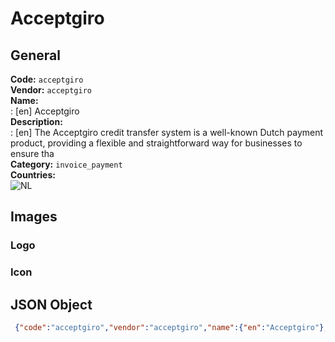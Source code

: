 # Acceptgiro 
## General 
**Code:** `acceptgiro`  
**Vendor:** `acceptgiro`  
**Name:**  
:	[en] Acceptgiro  
**Description:**  
: [en] The Acceptgiro credit transfer system is a well-known Dutch payment product, providing a flexible and straightforward way for businesses to ensure tha  
**Category:** `invoice_payment`  
**Countries:**  
![NL](https://cdnjs.cloudflare.com/ajax/libs/flag-icon-css/3.3.0/flags/4x3/NL.svg#w24)  
 
## Images 
### Logo 
### Icon 
## JSON Object 
```json
 {"code":"acceptgiro","vendor":"acceptgiro","name":{"en":"Acceptgiro"},"description":{"en":"The Acceptgiro credit transfer system is a well-known Dutch payment product, providing a flexible and straightforward way for businesses to ensure tha"},"countries":["NL"],"category":"invoice_payment"}```  
